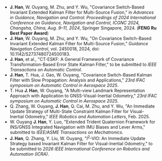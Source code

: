 - **J. Han**, W. Ouyang, M. Zhu, and Y. Wu, "Covariance Switch-Based Invariant Extended Kalman Filter for Multi-Source Fusion," in *Advances in Guidance, Navigation and Control: Proceedings of 2024 International Conference on Guidance, Navigation and Control, ICGNC 2024, Changsha, China, Aug. 9–11, 2024*, Springer Singapore, 2024. (**FENG Ru Best Paper Award**)
- **J. Han**, W. Ouyang, M. Zhu, and Y. Wu, "On Covariance Switch-Based Invariant Extended Kalman Filter for Multi-Source Fusion," *Guidance Navigation Control*, vol. 2450018, 2024, doi: 10.1142/S2737480724500183.
- **J. Han**, et al., "CT-ESKF: A General Framework of Covariance Transformation-Based Error State Kalman Filter," to be submitted to *IEEE Transactions on Automatic Control*.
- **J. Han**, T. Hua, J. Gao, W. Ouyang, "Covariance Switch-Based Kalman Filter with Slow Propagation: Analysis and Applications," *23rd IFAC symposium on Automatic Control in Aerospace 2025*.
- T. Hua **J. Han**, W. Ouyang, "A Multi-view Landmark Representation Approach with Application to GNSS-Visual-Inertial Odometry," *23rd IFAC symposium on Automatic Control in Aerospace 2025*.
- Q. Zhang, W. Ouyang, **J. Han**, Q. Cai, M. Zhu, and Y. Wu, "An Immediate Update Strategy of Multi-State Constraint Kalman Filter for Visual-Inertial Odometry," *IEEE Robotics and Automation Letters*, Feb. 2025.
- W. Ouyang **J. Han**, Y. Luo, "Extended Trident Quaternion Framework for INS/GNSS Integrated Navigation with IMU Biases and Lever Arms," submitted to *IEEE/ASME Transactions on Mechatronics*.
- **J. Han**, Q. Zhang, Y. Liu, W. Ouyang, "$I^2$-VIO: An Immediate Update Strategy based Invariant Kalman Filter for Visual-Inertial Odometry," to be submitted to *2026 IEEE International Conference on Robotics and Automation (ICRA)*.

